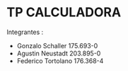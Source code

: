 # TP CALCULADORA
Integrantes : 
 - Gonzalo Schaller 175.693-0
 - Agustin Neustadt 203.895-0
 - Federico Tortolano 176.368-4
